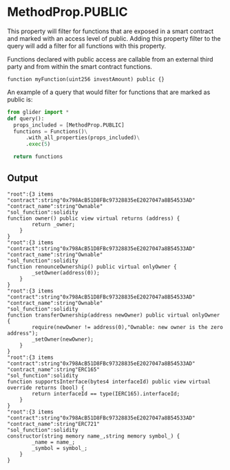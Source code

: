 # MethodProp.PUBLIC

This property will filter for functions that are exposed in a smart contract and marked with an access level of public. Adding this property filter to the query will add a filter for all functions with this property.

Functions declared with public access are callable from an external third party and from within the smart contract functions.

```solidity
function myFunction(uint256 investAmount) public {}
```

An example of a query that would filter for functions that are marked as public is:

```python
from glider import *
def query():
  props_included = [MethodProp.PUBLIC]
  functions = Functions()\
      .with_all_properties(props_included)\
      .exec(5)

  return functions
```

## Output

```solidity
"root":{3 items
"contract":string"0x798AcB51D8FBc97328835eE2027047a8B54533AD"
"contract_name":string"Ownable"
"sol_function":solidity
function owner() public view virtual returns (address) {
        return _owner;
    }
}
"root":{3 items
"contract":string"0x798AcB51D8FBc97328835eE2027047a8B54533AD"
"contract_name":string"Ownable"
"sol_function":solidity
function renounceOwnership() public virtual onlyOwner {
        _setOwner(address(0));
    }
}
"root":{3 items
"contract":string"0x798AcB51D8FBc97328835eE2027047a8B54533AD"
"contract_name":string"Ownable"
"sol_function":solidity
function transferOwnership(address newOwner) public virtual onlyOwner {
        require(newOwner != address(0),"Ownable: new owner is the zero address");
        _setOwner(newOwner);
    }
}
"root":{3 items
"contract":string"0x798AcB51D8FBc97328835eE2027047a8B54533AD"
"contract_name":string"ERC165"
"sol_function":solidity
function supportsInterface(bytes4 interfaceId) public view virtual override returns (bool) {
        return interfaceId == type(IERC165).interfaceId;
    }
}
"root":{3 items
"contract":string"0x798AcB51D8FBc97328835eE2027047a8B54533AD"
"contract_name":string"ERC721"
"sol_function":solidity
constructor(string memory name_,string memory symbol_) {
        _name = name_;
        _symbol = symbol_;
    }
}
```
